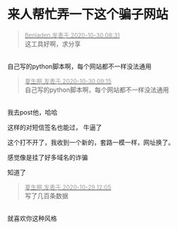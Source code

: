 # 来人帮忙弄一下这个骗子网站


<div class="quote"><blockquote><font size="2"><a href="https://www.hostloc.com/forum.php?mod=redirect&amp;goto=findpost&amp;pid=9373363&amp;ptid=759745" target="_blank"><font color="#999999">Benladen 发表于 2020-10-30 08:31</font></a></font><br />
这工具好啊，求分享</blockquote></div><br />
自己写的python脚本啊，每个网站都不一样没法通用

<div class="quote"><blockquote><font size="2"><a href="https://www.hostloc.com/forum.php?mod=redirect&amp;goto=findpost&amp;pid=9373520&amp;ptid=759745" target="_blank"><font color="#999999">夏生啊 发表于 2020-10-30 09:15</font></a></font><br />
自己写的python脚本啊，每个网站都不一样没法通用</blockquote></div><br />
我去post他，哈哈

这样的对短信签名也能过， 牛逼了

这个打不开了，我收到一个新的，套路一模一样，网址换了。

感觉像是挂了好多域名的诈骗

知道了

<div class="quote"><blockquote><font size="2"><a href="https://www.hostloc.com/forum.php?mod=redirect&amp;goto=findpost&amp;pid=9368594&amp;ptid=759745" target="_blank"><font color="#999999">夏生啊 发表于 2020-10-29 12:05</font></a></font><br />
写了几百条数据</blockquote></div><br />
就喜欢你这种风格<img id="aimg_M0p5k" onclick="zoom(this, this.src, 0, 0, 0)" class="zoom" src="https://cdn.jsdelivr.net/gh/hishis/forum-master/public/images/patch.gif" onmouseover="img_onmouseoverfunc(this)" onload="thumbImg(this)" border="0" alt="" />
